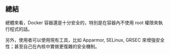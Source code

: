 ## 總結
總體來看，Docker 容器還是十分安全的，特別是在容器內不使用 root 權限來執行程式的話。

另外，使用者可以使用現有工具，比如 Apparmor, SELinux, GRSEC 來增強安全性；甚至自己在內核中實做更復雜的安全機制。
